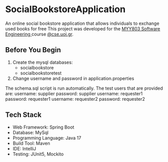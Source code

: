 # SocialBookstoreApplication
An online social bookstore application that allows individuals to exchange used books for free 
This project was developed for the [MYY803 Software Engineering ](https://www.cse.uoi.gr/course/software-engineering/?lang=en) course [@cse.uoi.gr](https://www.cs.uoi.gr/).

## Before You Begin
1. Create the mysql databases:
   * socialbookstore
   * socialbookstoretest       
2. Change username and password in application.properties

The schema.sql script is run automatically.
The test users that are provided are:
username: supplier 
password: supplier
username: requester1 
password: requester1
username: requester2 
password: requester2

## Tech Stack

*    Web Framework: Spring Boot
*    Database: MySql
*    Programming Language: Java 17
*    Build Tool: Maven
*    IDE: IntelliJ
*    Testing: JUnit5, Mockito
